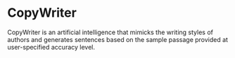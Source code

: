 # CopyWriter
CopyWriter is an artificial intelligence that mimicks the writing styles of authors and generates sentences
based on the sample passage provided at user-specified accuracy level.
